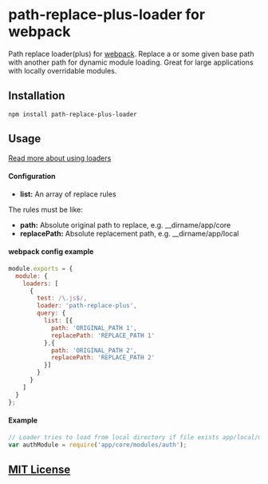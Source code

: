 # path-replace-plus-loader for webpack

Path replace loader(plus) for [webpack](http://webpack.github.io/). Replace a or some given base path with another path for dynamic module loading. Great for large applications with locally overridable modules.

## Installation

`npm install path-replace-plus-loader`

## Usage

[Read more about using loaders](http://webpack.github.io/docs/using-loaders.html)

#### Configuration
- <b>list:</b> An array of replace rules

The rules must be like:

- <b>path:</b> Absolute original path to replace, e.g. __dirname/app/core
- <b>replacePath:</b> Absolute replacement path, e.g. __dirname/app/local

#### webpack config example

``` js
module.exports = {
  module: {
    loaders: [
      {
        test: /\.js$/,
        loader: 'path-replace-plus',
        query: {
          list: [{
            path: 'ORIGINAL_PATH 1',
            replacePath: 'REPLACE_PATH 1'
          },{
            path: 'ORIGINAL_PATH 2',
            replacePath: 'REPLACE_PATH 2'
          }]
        }
      }
    ]
  }
};
```

#### Example

``` js
// Loader tries to load from local directory if file exists app/local/modules/auth
var authModule = require('app/core/modules/auth');
```

## [MIT License](http://www.opensource.org/licenses/mit-license.php)
